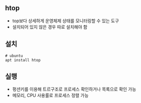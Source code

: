## htop
- top보다 상세하게 운영체제 상태를 모니터링할 수 있는 도구  
- 설치되어 있지 않은 경우 따로 설치해야 함  
  
## 설치  
```
# ubuntu
apt install htop
```
  
## 실행  
- 펑션키를 이용해 트르구조로 프로세스 확인하거나 목록으로 확인 가능  
- 메모리, CPU 사용률로 프로세스 정렬 가능  

